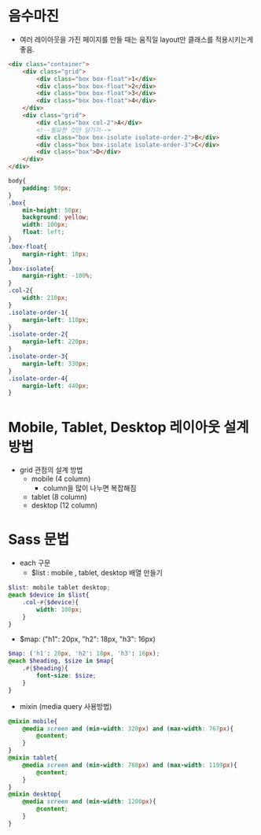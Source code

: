 # 음수마진
 - 여러 레이아웃을 가진 페이지를 만들 때는 움직일 layout만 클래스를 적용시키는게 좋음.
```html
<div class="container">
    <div class="grid">
        <div class="box box-float">1</div>
        <div class="box box-float">2</div>
        <div class="box box-float">3</div>
        <div class="box box-float">4</div>
    </div>
    <div class="grid">
        <div class="box col-2">A</div>
        <!--필요한 것만 당기기-->
        <div class="box box-isolate isolate-order-2">B</div>
        <div class="box box-isolate isolate-order-3">C</div>
        <div class="box">D</div>
    </div>
</div>
```
```scss
body{
    padding: 50px;
}
.box{
    min-height: 50px;
    background: yellow;
    width: 100px;
    float: left;
}
.box-float{
    margin-right: 10px;
}
.box-isolate{
    margin-right: -100%;
}
.col-2{
    width: 210px;
}
.isolate-order-1{
    margin-left: 110px;
}
.isolate-order-2{
    margin-left: 220px;
}
.isolate-order-3{
    margin-left: 330px;
}
.isolate-order-4{
    margin-left: 440px;
}
```
# Mobile, Tablet, Desktop 레이아웃 설계 방법
 - grid 관점의 설계 방법
   - mobile (4 column) 
     - column을 많이 나누면 복잡해짐
   - tablet (8 column)
   - desktop (12 column)

# Sass 문법
  - each 구문
    - $list : mobile , tablet, desktop 배열 만들기
```scss
$list: mobile tablet desktop;
@each $device in $list{
    .col-#{$device}{
        width: 100px;
    }
}
```
  -  $map: ("h1": 20px, "h2": 18px, "h3": 16px) 

```scss
$map: ('h1': 20px, 'h2': 18px, 'h3': 16px);
@each $heading, $size in $map{
    .#{$heading}{
        font-size: $size;
    }
}
```
  - mixin (media query 사용방법)
```scss
@mixin mobile{
    @media screen and (min-width: 320px) and (max-width: 767px){
        @content;
    }
}
@mixin tablet{
    @media screen and (min-width: 768px) and (max-width: 1199px){
        @content;
    }
}
@mixin desktop{
    @media screen and (min-width: 1200px){
        @content;
    }
}
```